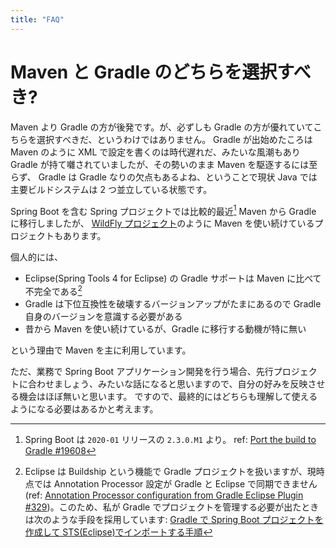 ```yaml
---
title: "FAQ"
---
```


# Maven と Gradle のどちらを選択すべき?

Maven より Gradle の方が後発です。が、必ずしも Gradle の方が優れていてこちらを選択すべきだ、というわけではありません。
Gradle が出始めたころは Maven のように XML で設定を書くのは時代遅れだ、みたいな風潮もあり Gradle が持て囃されていましたが、その勢いのまま Maven を駆逐するには至らず、 Gradle は Gradle なりの欠点もあるよね、ということで現状 Java では主要ビルドシステムは 2 つ並立している状態です。

Spring Boot を含む Spring プロジェクトでは比較的最近[^port-to-gradle] Maven から Gradle に移行しましたが、 [WildFly プロジェクト](https://github.com/wildfly/wildfly)のように Maven を使い続けているプロジェクトもあります。

個人的には、

- Eclipse(Spring Tools 4 for Eclipse) の Gradle サポートは Maven に比べて不完全である[^buildship]
- Gradle は下位互換性を破壊するバージョンアップがたまにあるので Gradle 自身のバージョンを意識する必要がある
- 昔から Maven を使い続けているが、Gradle に移行する動機が特に無い

という理由で Maven を主に利用しています。

ただ、業務で Spring Boot アプリケーション開発を行う場合、先行プロジェクトに合わせましょう、みたいな話になると思いますので、自分の好みを反映させる機会はほぼ無いと思います。
ですので、最終的にはどちらも理解して使えるようになる必要はあるかと考えます。

[^port-to-gradle]: Spring Boot は `2020-01` リリースの `2.3.0.M1` より。 ref: [Port the build to Gradle #19608](https://github.com/spring-projects/spring-boot/issues/19608)
[^buildship]: Eclipse は Buildship という機能で Gradle プロジェクトを扱いますが、現時点では Annotation Processor 設定が Gradle と Eclipse で同期できません(ref: [Annotation Processor configuration from Gradle Eclipse Plugin #329](https://github.com/eclipse/buildship/issues/329))。このため、私が Gradle でプロジェクトを管理する必要が出たときは次のような手段を採用しています: [Gradle で Spring Boot プロジェクトを作成して STS(Eclipse)でインポートする手順](https://yukihane.github.io/blog/202007/26/spring-boot-gradle-eclipse/)
